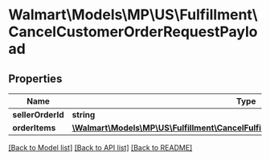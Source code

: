 # Walmart\Models\MP\US\Fulfillment\CancelCustomerOrderRequestPayload

## Properties

Name | Type | Description | Notes
------------ | ------------- | ------------- | -------------
**sellerOrderId** | **string** |  |
**orderItems** | [**\Walmart\Models\MP\US\Fulfillment\CancelFulfillmentRequestPayloadOrderItemsInner[]**](CancelFulfillmentRequestPayloadOrderItemsInner.md) |  |


[[Back to Model list]](./) [[Back to API list]](../../../../../README.md#supported-apis) [[Back to README]](../../../../../README.md)
